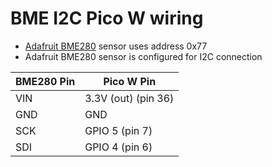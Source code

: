 # BME I2C Pico W wiring
- [Adafruit BME280](https://www.adafruit.com/product/2652) sensor uses address 0x77
- Adafruit BME280 sensor is configured for I2C connection


| BME280 Pin | Pico W Pin         |
|------------|--------------------|
| VIN        | 3.3V (out) (pin 36)|
| GND        | GND                |
| SCK        | GPIO 5 (pin 7)     |
| SDI        | GPIO 4 (pin 6)     |
